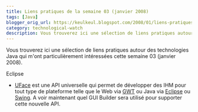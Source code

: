 ```yaml
---
title: Liens pratiques de la semaine 03 (janvier 2008)
tags: [Java]
blogger_orig_url: https://keulkeul.blogspot.com/2008/01/liens-pratiques-de-la-semaine_19.html
category: technological-watch
description: Vous trouverez ici une sélection de liens pratiques autour des technologies Java qui m'ont particulièrement intéressées cette semaine 03 (janvier 2008).
---
```


Vous trouverez ici une sélection de liens pratiques autour des technologies Java qui m'ont particulièrement intéressées cette semaine 03 (janvier 2008).

Eclipse

* [UFace](http://code.google.com/p/uface/) est une API universelle qui permet de développer des IHM pour tout type de plateforme telle que le Web via [GWT](http://code.google.com/webtoolkit/) ou Java via [Eclipse](http://www.eclipse.org/) ou [Swing](http://java.sun.com/). A voir maintenant quel GUI Builder sera utilisé pour supporter cette nouvelle API.